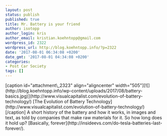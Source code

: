 ```yaml
---
layout: post
status: publish
published: true
title: Mr. Battery is your friend
author: isotopp
author_login: kris
author_email: kristian.koehntopp@gmail.com
wordpress_id: 2322
wordpress_url: http://blog.koehntopp.info/?p=2322
date: '2017-08-01 06:34:08 +0200'
date_gmt: '2017-08-01 04:34:08 +0200'
categories:
- Post Car Society
tags: []
---
```

<p>[caption id="attachment\_2323" align="aligncenter" width="505"][![](http://blog.koehntopp.info/wp-content/uploads/2017/08/battery-basics.jpg)](http://www.visualcapitalist.com/evolution-of-battery-technology/) [The Evolution of Battery Technology](http://www.visualcapitalist.com/evolution-of-battery-technology/)[/caption] A short history of the battery and how it works, in images and text, as told by companies that make raw materials for it. So how long does it hold up? [Basically, forever](http://insideevs.com/do-tesla-batteries-last-forever/).</p>
